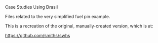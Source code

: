 Case Studies Using Drasil

Files related to the very simplified fuel pin example.

This is a recreation of the original, manually-created version, which is at:

https://github.com/smiths/swhs